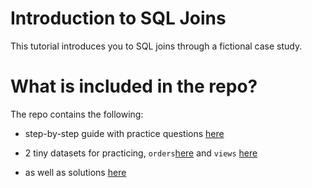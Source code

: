# Introduction to SQL Joins

This tutorial introduces you to SQL joins through a fictional case study.

# What is included in the repo?

The repo contains the following:
* step-by-step guide with practice questions [here](https://github.com/fabryandrea/sql-joins/blob/master/tutorial-sql-joins.md)

* 2 tiny datasets for practicing, `orders`[here](https://github.com/fabryandrea/sql-joins/blob/master/moomoo-orders.sql) and `views` [here](https://github.com/fabryandrea/sql-joins/blob/master/moomoo-views.sql)

* as well as solutions [here](https://github.com/fabryandrea/sql-joins/blob/master/solutions.sql)

